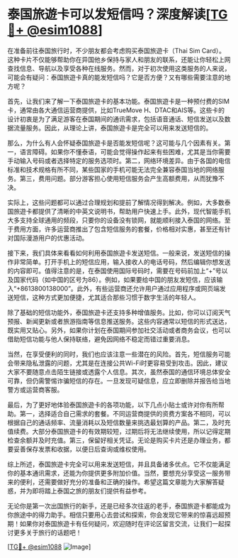 # 泰国旅遊卡可以发短信吗？深度解读[[TG💪+ @esim1088](https://t.me/s/esim1088)]

在准备前往泰国旅行时，不少朋友都会考虑购买泰国旅遊卡（Thai Sim Card）。这种卡片不仅能够帮助你在异国他乡保持与家人和朋友的联系，还能让你轻松上网查找信息、导航以及享受各种在线服务。然而，对于初次使用这类服务的人来说，可能会有疑问：泰国旅遊卡真的能发短信吗？它是否方便？又有哪些需要注意的地方呢？

首先，让我们来了解一下泰国旅遊卡的基本功能。泰国旅遊卡是一种预付费的SIM卡，通常由各大通信运营商提供，比如TrueMove H、DTAC和AIS等。这些卡的设计初衷是为了满足游客在泰国期间的通讯需求，包括语音通话、短信发送以及数据流量服务。因此，从理论上讲，泰国旅遊卡是完全可以用来发送短信的。

那么，为什么有人会怀疑泰国旅遊卡是否能发短信呢？这可能与几个因素有关。第一，语言障碍。如果你不懂泰语，可能会觉得操作起来有些困难，尤其是当你需要手动输入号码或者选择特定的服务选项时。第二，网络环境差异。由于各国的电信标准和技术规格有所不同，某些国家的手机可能无法完全兼容泰国当地的网络服务。第三，费用问题。部分游客担心使用短信服务会产生高额费用，从而犹豫不决。

实际上，这些问题都可以通过合理规划和提前了解情况得到解决。例如，大多数泰国旅遊卡都提供了清晰的中英文说明书，帮助用户快速上手。此外，现代智能手机大多支持全球通用的频段，只要你的设备没有锁网，就能顺利接入泰国的网络。至于费用方面，许多运营商推出了包含短信服务的套餐，价格相对实惠，甚至还有针对国际漫游用户的优惠活动。

接下来，我们具体来看看如何利用泰国旅遊卡发送短信。一般来说，发送短信的操作非常简单。打开手机上的短信应用，输入接收人的电话号码，然后编辑你想发送的内容即可。值得注意的是，在泰国使用国际号码时，需要在号码前加上“+”号以及国家代码（如中国的区号为86）。例如，如果要给中国的朋友发短信，应该输入“+8613800138000”。此外，有些运营商还允许用户通过应用程序或网页端发送短信，这种方式更加便捷，尤其适合那些习惯于数字生活的年轻人。

除了基础的短信功能外，泰国旅遊卡还支持多种增值服务。比如，你可以订阅天气预报、新闻更新或者旅游指南等信息推送服务。这些内容通常以短信的形式送达，既实用又贴心。另外，如果你计划在泰国期间参加社交活动或者商务会议，也可以借助短信功能与他人保持联络，避免因网络不稳定而错过重要消息。

当然，在享受便利的同时，我们也应该注意一些潜在的风险。首先，短信服务可能会带来隐私泄露的问题，尤其是在连接公共Wi-Fi时更容易受到攻击。因此，建议大家不要随意点击陌生链接或透露个人信息。其次，虽然泰国的通信环境总体安全可靠，但仍需警惕诈骗短信的存在。一旦发现可疑信息，应立即删除并报告给当地警方或运营商客服。

最后，为了更好地体验泰国旅遊卡的各项功能，以下几点小贴士或许对你有所帮助。第一，选择适合自己需求的套餐。不同运营商提供的资费方案各不相同，可以根据自己的通话频率、流量消耗以及短信数量来挑选最划算的产品。第二，及时充值续费。大部分泰国旅遊卡的有效期较短，过期后将无法继续使用，所以记得定期检查余额并及时充值。第三，保留好相关凭证。无论是购买卡片还是办理业务，都要妥善保存发票和收据，以便日后查询或维权使用。

综上所述，泰国旅遊卡完全可以用来发送短信，并且具备诸多优点。它不仅能满足你的基本通讯需求，还能为你提供更多附加价值。当然，要想充分享受这一服务带来的便利，还需要做好充分的准备和正确的操作。希望这篇文章能为大家解答疑惑，并为即将踏上泰国之旅的朋友们提供有益参考。

无论你是第一次出国旅行的新手，还是已经多次往返的老手，泰国旅遊卡都能成为你旅途中的得力助手。相信只要用心去尝试和探索，你会发现它带来的惊喜远超预期！如果你对泰国旅遊卡有任何疑问，欢迎随时在评论区留言交流，让我们一起探讨更多关于旅行的话题吧！

[[TG💪+ @esim1088](https://t.me/s/esim1088) ![Image](https://i.postimg.cc/4NQfJmqS/Snipaste-2025-05-13-00-14-12.png)]
